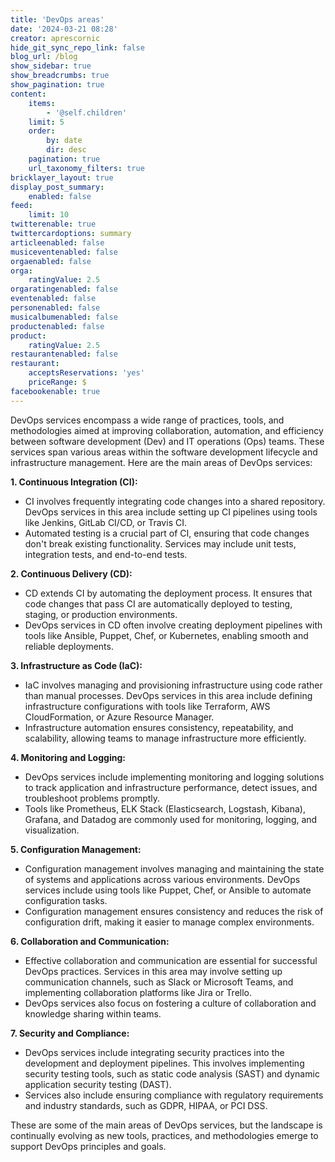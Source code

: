 ```yaml
---
title: 'DevOps areas'
date: '2024-03-21 08:28'
creator: aprescornic
hide_git_sync_repo_link: false
blog_url: /blog
show_sidebar: true
show_breadcrumbs: true
show_pagination: true
content:
    items:
        - '@self.children'
    limit: 5
    order:
        by: date
        dir: desc
    pagination: true
    url_taxonomy_filters: true
bricklayer_layout: true
display_post_summary:
    enabled: false
feed:
    limit: 10
twitterenable: true
twittercardoptions: summary
articleenabled: false
musiceventenabled: false
orgaenabled: false
orga:
    ratingValue: 2.5
orgaratingenabled: false
eventenabled: false
personenabled: false
musicalbumenabled: false
productenabled: false
product:
    ratingValue: 2.5
restaurantenabled: false
restaurant:
    acceptsReservations: 'yes'
    priceRange: $
facebookenable: true
---
```


DevOps services encompass a wide range of practices, tools, and methodologies aimed at improving collaboration, automation, and efficiency between software development (Dev) and IT operations (Ops) teams. These services span various areas within the software development lifecycle and infrastructure management. Here are the main areas of DevOps services:

**1. Continuous Integration (CI):**

- CI involves frequently integrating code changes into a shared repository. DevOps services in this area include setting up CI pipelines using tools like Jenkins, GitLab CI/CD, or Travis CI.
- Automated testing is a crucial part of CI, ensuring that code changes don't break existing functionality. Services may include unit tests, integration tests, and end-to-end tests.

**2. Continuous Delivery (CD):**
- CD extends CI by automating the deployment process. It ensures that code changes that pass CI are automatically deployed to testing, staging, or production environments.
- DevOps services in CD often involve creating deployment pipelines with tools like Ansible, Puppet, Chef, or Kubernetes, enabling smooth and reliable deployments.

**3. Infrastructure as Code (IaC):**
- IaC involves managing and provisioning infrastructure using code rather than manual processes. DevOps services in this area include defining infrastructure configurations with tools like Terraform, AWS CloudFormation, or Azure Resource Manager.
- Infrastructure automation ensures consistency, repeatability, and scalability, allowing teams to manage infrastructure more efficiently.

**4. Monitoring and Logging:**
- DevOps services include implementing monitoring and logging solutions to track application and infrastructure performance, detect issues, and troubleshoot problems promptly.
- Tools like Prometheus, ELK Stack (Elasticsearch, Logstash, Kibana), Grafana, and Datadog are commonly used for monitoring, logging, and visualization.

**5. Configuration Management:**
- Configuration management involves managing and maintaining the state of systems and applications across various environments. DevOps services include using tools like Puppet, Chef, or Ansible to automate configuration tasks.
- Configuration management ensures consistency and reduces the risk of configuration drift, making it easier to manage complex environments.

**6. Collaboration and Communication:**
- Effective collaboration and communication are essential for successful DevOps practices. Services in this area may involve setting up communication channels, such as Slack or Microsoft Teams, and implementing collaboration platforms like Jira or Trello.
- DevOps services also focus on fostering a culture of collaboration and knowledge sharing within teams.

**7. Security and Compliance:**
- DevOps services include integrating security practices into the development and deployment pipelines. This involves implementing security testing tools, such as static code analysis (SAST) and dynamic application security testing (DAST).
- Services also include ensuring compliance with regulatory requirements and industry standards, such as GDPR, HIPAA, or PCI DSS.

These are some of the main areas of DevOps services, but the landscape is continually evolving as new tools, practices, and methodologies emerge to support DevOps principles and goals.